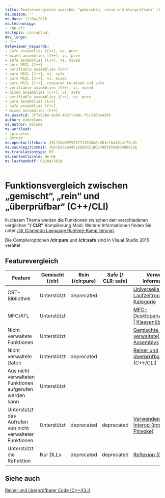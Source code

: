 ```yaml
---
title: Featurevergleich zwischen "gemischte, reine und überprüfbare" (C + c++ / CLI) | Microsoft Docs
ms.custom: ''
ms.date: 11/04/2016
ms.technology:
- cpp-cli
ms.topic: conceptual
dev_langs:
- C++
helpviewer_keywords:
- safe assemblies [C++], vs. pure
- mixed assemblies [C++], vs. pure
- safe assemblies [C++], vs. mixed
- pure MSIL [C++]
- verifiable assemblies [C++]
- pure MSIL [C++], vs. safe
- pure MSIL [C++], vs. mixed
- pure MSIL [C++], compared to mixed and safe
- verifiable assemblies [C++], vs. mixed
- mixed assemblies [C++], vs. safe
- verifiable assemblies [C++], vs. pure
- pure assemblies [C++]
- safe assemblies [C++]
- mixed assemblies [C++]
ms.assetid: 3f7a82ba-0e69-4927-ba0c-fbc3160e4394
author: mikeblome
ms.author: mblome
ms.workload:
- cplusplus
- dotnet
ms.openlocfilehash: 201f2eb0979857713848a8c381ef0a31ba179c41
ms.sourcegitcommit: 76b7653ae443a2b8eb1186b789f8503609d6453e
ms.translationtype: MT
ms.contentlocale: de-DE
ms.lasthandoff: 05/04/2018
---
```

# <a name="mixed-pure-and-verifiable-feature-comparison-ccli"></a>Funktionsvergleich zwischen „gemischt“, „rein“ und „überprüfbar“ (C++/CLI)
In diesem Thema werden die Funktionen zwischen den verschiedenen verglichen **"/ CLR"** Kompilierung Modi. Weitere Informationen finden Sie unter [/clr (Common Language Runtime-Kompilierung)](../build/reference/clr-common-language-runtime-compilation.md).  
  
 Die Compileroptionen **/clr:pure** und **/clr:safe** sind in Visual Studio 2015 veraltet.  
  
## <a name="feature-comparison"></a>Featurevergleich  
  
|Feature|Gemischt (/clr)|Rein (/clr:pure)|Safe (/ CLR: safe)|Verwandte Informationen|  
|-------------|---------------------|-------------------------|-------------------------|-------------------------|  
|CRT-Bibliothek|Unterstützt|deprecated||[Universelle C-Laufzeitroutinen nach Kategorie](../c-runtime-library/run-time-routines-by-category.md)|  
|MFC/ATL|Unterstützt|||[MFC-Desktopanwendungen](../mfc/mfc-desktop-applications.md) &#124; [Klassenübersicht](../atl/atl-class-overview.md)|  
|Nicht verwaltete Funktionen|Unterstützt|||[Gemischte (native und verwaltete) Assemblys](../dotnet/mixed-native-and-managed-assemblies.md)|  
|Nicht verwaltete Daten|Unterstützt|deprecated||[Reiner und überprüfbarer Code (C++/CLI)](../dotnet/pure-and-verifiable-code-cpp-cli.md)|  
|Aus nicht verwalteten Funktionen aufgerufen werden kann|Unterstützt||||  
|Unterstützt das Aufrufen von nicht verwalteter Funktionen|Unterstützt|deprecated|deprecated|[Verwenden von C++-Interop (implizites PInvoke)](../dotnet/using-cpp-interop-implicit-pinvoke.md)|  
|Unterstützt die Reflektion|Nur DLLs|deprecated|deprecated|[Reflexion (C++/CLI)](../dotnet/reflection-cpp-cli.md)|  
  
## <a name="see-also"></a>Siehe auch  
 [Reiner und überprüfbarer Code (C++/CLI)](../dotnet/pure-and-verifiable-code-cpp-cli.md)